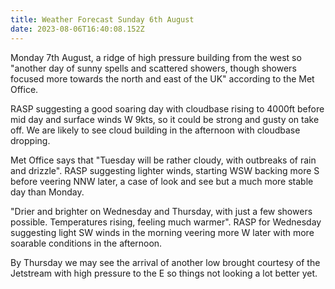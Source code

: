 ```yaml
---
title: Weather Forecast Sunday 6th August
date: 2023-08-06T16:40:08.152Z
---
```

Monday 7th August, a ridge of high pressure building from the west so "another day of sunny spells and scattered showers, though showers focused more towards the north and east of the UK" according to the Met Office. 

RASP suggesting a good soaring day with cloudbase rising to 4000ft before mid day and surface winds W 9kts, so it could be strong and gusty on take off. We are likely to see cloud building in the afternoon with cloudbase dropping.  

Met Office says that "Tuesday will be rather cloudy, with outbreaks of rain and drizzle". RASP suggesting lighter winds, starting WSW backing more S before veering NNW later, a case of look and see but a much more stable day than Monday. 

"Drier and brighter on Wednesday and Thursday, with just a few showers possible. Temperatures rising, feeling much warmer". RASP for Wednesday suggesting light SW winds in the morning veering more W later with more soarable conditions in the afternoon. 

By Thursday we may see the arrival of another low brought courtesy of the Jetstream with high pressure to the E so things not looking a lot better yet.